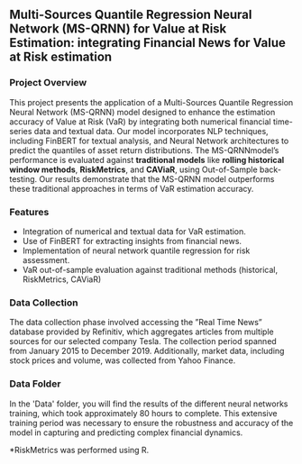 ## Multi-Sources Quantile Regression Neural Network (MS-QRNN) for Value at Risk Estimation: integrating Financial News for Value at Risk estimation

### Project Overview
This project presents the application of a Multi-Sources Quantile Regression Neural Network (MS-QRNN) model designed to enhance the estimation accuracy of Value at Risk (VaR) by integrating both numerical financial time-series data and textual data. Our model incorporates NLP techniques, including FinBERT for textual analysis, and Neural Network architectures to predict the quantiles of asset return distributions. The MS-QRNNmodel’s performance is evaluated against **traditional models** like **rolling historical window methods**, **RiskMetrics**, and **CAViaR**, using Out-of-Sample back-testing. Our results demonstrate that the MS-QRNN model outperforms these traditional approaches in terms of VaR estimation accuracy.

### Features
- Integration of numerical and textual data for VaR estimation.
- Use of FinBERT for extracting insights from financial news.
- Implementation of neural network quantile regression for risk assessment.
- VaR out-of-sample evaluation against traditional methods (historical, RiskMetrics, CAViaR)

### Data Collection
The data collection phase involved accessing the ”Real Time News” database provided by Refinitiv, which aggregates articles from multiple sources for our selected company
Tesla. The collection period spanned from January 2015 to December 2019. Additionally, market data, including stock prices and volume, was collected from Yahoo Finance.

### Data Folder
In the 'Data' folder, you will find the results of the different neural networks training, which took approximately 80 hours to complete. This extensive training period was necessary to ensure the robustness and accuracy of the model in capturing and predicting complex financial dynamics.

*RiskMetrics was performed using R.
